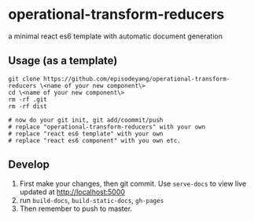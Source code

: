 # operational-transform-reducers
a minimal react es6 template with automatic document generation

## Usage (as a template)

```shell
git clone https://github.com/episodeyang/operational-transform-reducers \<name of your new component\>
cd \<name of your new component\>
rm -rf .git
rm -rf dist

# now do your git init, git add/coommit/push
# replace "operational-transform-reducers" with your own
# replace "react es6 template" with your own
# replace "react es6 component" with you own etc.
```

## Develop

1. First make your changes, then git commit. Use `serve-docs` to view live updated at [http://localhost:5000](http://localhost:5000)
2. run `build-docs`, `build-static-docs`, `gh-pages`
3. Then remember to push to master.
